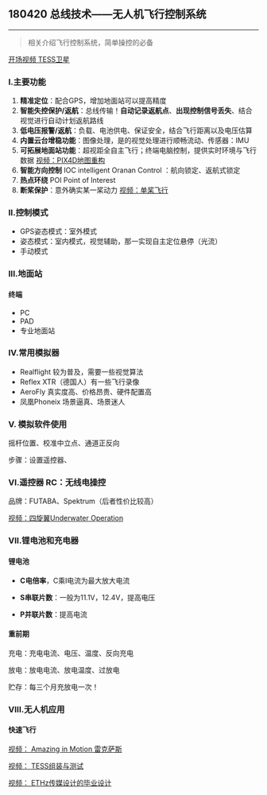 ## 180420 总线技术——无人机飞行控制系统

------

> 相关介绍飞行控制系统，简单操控的必备

<u>开场视频 TESS卫星</u>

### I.主要功能

1. **精准定位**：配合GPS，增加地面站可以提高精度
2. **智能失控保护/返航**：总线传输！**自动记录返航点**、**出现控制信号丢失**、结合视觉进行自动计划返航路线
3. **低电压报警/返航**：负载、电池供电、保证安全，结合飞行距离以及电压估算
4. **内置云台增稳功能**：图像处理，是的视觉处理进行顺畅流动、传感器：IMU
5. **可拓展地面站功能**：超视距全自主飞行；终端电脑控制，提供实时环境与飞行数据
  <u>视频：PIX4D地图重构</u>
6. **智能方向控制** IOC intelligent Oranan Control ：航向锁定、返航式锁定
7. **热点环绕** POI Point of Interest
8. **断桨保护**：意外确实某一桨动力
  <u>视频：单桨飞行</u>


### II.控制模式

- GPS姿态模式：室外模式
- 姿态模式：室内模式，视觉辅助，那一实现自主定位悬停（光流）
- 手动模式

### III.地面站

#### 终端

- PC
- PAD
- 专业地面站

### IV.常用模拟器

- Realflight 较为普及，需要一些视觉算法
- Reflex XTR（德国人）有一些飞行录像
- AeroFly 真实度高、价格昂贵、硬件配置高
- 凤凰Phoneix 场景逼真、场景迷人

### V. 模拟软件使用

摇杆位置、校准中立点、通道正反向

步骤：设置遥控器、

### VI.遥控器 RC：无线电操控

品牌：FUTABA、Spektrum（后者性价比较高）

<u>视频：四旋翼Underwater Operation</u>

### VII.锂电池和充电器

#### **锂电池**

- **C电倍率**，C乘I电流为最大放大电流

- **S串联片数**：一般为11.1V，12.4V，提高电压

- **P并联片数**：提高电流

#### 重前期

充电：充电电流、电压、温度、反向充电

放电：放电电流、放电温度、过放电

贮存：每三个月充放电一次！

### VIII.无人机应用

#### 快速飞行

<u>视频：	Amazing in Motion 雷克萨斯</u>

<u>视频：	TESS组装与测试</u>

<u>视频：	ETHz传媒设计的毕业设计</u>

